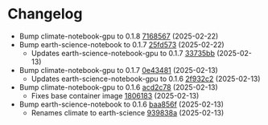 # Changelog
- Bump climate-notebook-gpu to 0.1.8 [7168567](https://github.com/esgf-nimbus/nimbus/commit/7168567) (2025-02-22)
- Bump earth-science-notebook to 0.1.7 [25fd573](https://github.com/esgf-nimbus/nimbus/commit/25fd573) (2025-02-22)
  - Updates earth-science-notebook-gpu to 0.1.7 [33735bb](https://github.com/esgf-nimbus/nimbus/commit/33735bb) (2025-02-13)
- Bump climate-notebook-gpu to 0.1.7 [0e43481](https://github.com/esgf-nimbus/nimbus/commit/0e43481) (2025-02-13)
  - Updates earth-science-notebook-gpu to 0.1.6 [2f932c2](https://github.com/esgf-nimbus/nimbus/commit/2f932c2) (2025-02-13)
- Bump climate-notebook-gpu to 0.1.6 [acd2c78](https://github.com/esgf-nimbus/nimbus/commit/acd2c78) (2025-02-13)
  - Fixes base container image [1806183](https://github.com/esgf-nimbus/nimbus/commit/1806183) (2025-02-13)
- Bump earth-science-notebook to 0.1.6 [baa856f](https://github.com/esgf-nimbus/nimbus/commit/baa856f) (2025-02-13)
  - Renames climate to earth-science [939838a](https://github.com/esgf-nimbus/nimbus/commit/939838a) (2025-02-13)

